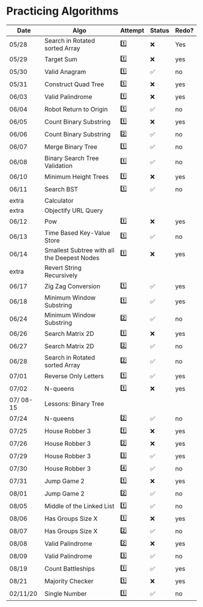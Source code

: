 # Practicing Algorithms

Date | Algo | Attempt | Status | Redo?
--- | --- | --- | --- | ---
05/28 | Search in Rotated sorted Array | 1️⃣ | ❌ | Yes
05/29 | Target Sum | 1️⃣ | ❌ | yes
05/30 | Valid Anagram | 1️⃣ | ✅ | no
05/31 | Construct Quad Tree | 1️⃣ | ❌ | yes
06/03 | Valid Palindrome | 1️⃣ | ❌ | yes
06/04 | Robot Return to Origin | 1️⃣ | ✅ | no
06/05 | Count Binary Substring | 1️⃣ | ❌ | yes
06/06 | Count Binary Substring | 2️⃣ | ✅ | no
06/07 | Merge Binary Tree | 1️⃣ | ✅ | no
06/08 | Binary Search Tree Validation | 1️⃣ | ✅ | no
06/10 | Minimum Height Trees | 1️⃣ | ❌ | yes
06/11 | Search BST | 1️⃣ | ✅ | no
extra | Calculator
extra | Objectify URL Query
06/12 | Pow | 1️⃣ | ❌ | yes
06/13 | Time Based Key-Value Store | 1️⃣ | ✅ | no
06/14 | Smallest Subtree with all the Deepest Nodes |  1️⃣ | ❌ | yes
extra | Revert String Recursively
06/17 | Zig Zag Conversion | 1️⃣ | ✅ | yes
06/18 | Minimum Window Substring | 1️⃣ | ✅ | yes
06/24 | Minimum Window Substring | 2️⃣ | ✅ | no
06/26 | Search Matrix 2D | 1️⃣ | ❌ | yes
06/27 | Search Matrix 2D | 2️⃣ | ✅ | no
06/28 | Search in Rotated sorted Array | 2️⃣ | ✅ | no
07/01 | Reverse Only Letters | 1️⃣ | ✅ | yes
07/02 | N-queens | 1️⃣ | ❌ | yes
07/ 08-15| Lessons: Binary Tree
07/24 | N-queens | 2️⃣ | ✅ | no
07/25 | House Robber 3 | 1️⃣ | ❌ | yes
07/26 | House Robber 3 | 2️⃣ | ❌ | yes
07/29 | House Robber 3 | 3️⃣ | ✅ | yes
07/30 | House Robber 3 | 4️⃣ | ✅ | no
07/31 | Jump Game 2 | 1️⃣ | ❌ | yes
08/01 | Jump Game 2 | 2️⃣ | ✅ | no
08/05 | Middle of the Linked List | 1️⃣ | ✅ | no
08/06 | Has Groups Size X | 1️⃣ | ❌ | yes
08/07 | Has Groups Size X | 2️⃣ | ✅ | no
08/08 | Valid Palindrome | 2️⃣ | ❌ | yes
08/09 | Valid Palindrome | 3️⃣ | ✅ | no
08/19 | Count Battleships | 1️⃣ | ✅ | yes
08/21 | Majority Checker | 1️⃣ | ❌ | yes
02/11/20 | Single Number | 1️⃣ | ✅ | no
